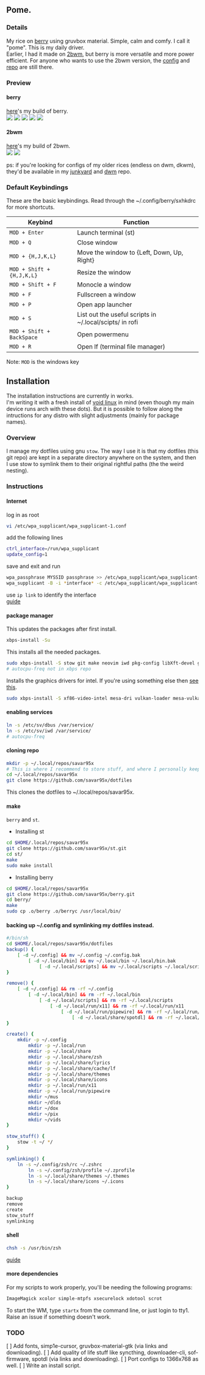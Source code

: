 ## Pome.
### Details
My rice on [berry](https://berrywm.org) using gruvbox material. Simple, calm and comfy. I call it "pome". This is my daily driver.  
Earlier, I had it made on [2bwm](), but berry is more versatile and more power efficient. For anyone who wants to use the 2bwm version, the [config]() and [repo]() are still there.  
### Preview
#### berry
[here](https://github.com/savar95x/berry)'s my build of berry.  
<img src=.assets/pome2.0/show1.png />
<img src=.assets/pome2.0/show2.png />
<img src=.assets/pome2.0/show3.png />
<img src=.assets/pome2.0/show4.png />
<img src=.assets/pome2.0/show5.png />

#### 2bwm
[here](https://github.com/savar95x/2bwm)'s my build of 2bwm.  
<img src=.assets/pome/new3.png />
<img src=.assets/pome/old.png />

ps:
if you're looking for configs of my older rices (endless on dwm, dkwm), they'd be available in my [junkyard](https://github.com/savar95x/junkyard) and [dwm](https://github.com/savar95x/dwm) repo.

### Default Keybindings

These are the basic keybindings. Read through the ~/.config/berry/sxhkdrc for more shortcuts.

|        Keybind                    |                 Function                                     |
| --------------------------------- | ------------------------------------------------------------ |
| `MOD + Enter`                     | Launch terminal (st)                                  |
| `MOD + Q`                         | Close window                                                 |
| `MOD + {H,J,K,L}`                 | Move the window to {Left, Down, Up, Right}                   |
| `MOD + Shift + {H,J,K,L}`         | Resize the window                                            |
| `MOD + Shift + F`                 | Monocle a window                                            |
| `MOD + F`                         | Fullscreen a window                                          |
| `MOD + P`                         | Open app launcher                                            |
| `MOD + S`                         | List out the useful scripts in ~/.local/scipts/ in rofi      |
| `MOD + Shift + BackSpace`         | Open powermenu                                               |
| `MOD + R`                         | Open lf (terminal file manager)                              |

Note: `MOD` is the windows key

## Installation

The installation instructions are currently in works.  
I'm writing it with a fresh install of [void linux](https://voidlinux.org) in mind (even though my main device runs arch with these dots). But it is possible to follow along the intructions for any distro with slight adjustments (mainly for package names).  

### Overview
I manage my dotfiles using gnu `stow`. The way I use it is that my dotfiles (this git repo) are kept in a separate directory anywhere on the system, and then I use stow to symlink them to their original rightful paths (the the weird nesting).  

### Instructions
#### Internet
log in as root
```bash
vi /etc/wpa_supplicant/wpa_supplicant-1.conf
```
add the following lines
```bash
ctrl_interface=/run/wpa_supplicant
update_config=1
```
save and exit and run
```bash
wpa_passphrase MYSSID passphrase >> /etc/wpa_supplicant/wpa_supplicant-1.conf
wpa_supplicant -B -i *interface* -c /etc/wpa_supplicant/wpa_supplicant-1.conf
```
use `ip link` to identify the interface  
[guide](https://wiki.archlinux.org/title/wpa_supplicant)

#### package manager 
This updates the packages after first install.  
```bash
xbps-install -Su
```
This installs all the needed packages.  
```bash
sudo xbps-install -S stow git make neovim iwd pkg-config libXft-devel gcc libXinerama-devel xorg-server xf86-input-libinput xauth zsh zsh-syntax-highlighting lf ueberzug xinit sxhkd wmctrl xdo xdotool xwallpaper xset xsetroot xrdb setkbmap pipewire wireplumber mpd dunst libnotify ncmpcpp picom xbanish redshift polybar rofi mpv pamixer pulsemixer
# autocpu-freq not in xbps repo
```
Installs the graphics drivers for intel. If you're using something else then [see this](https://docs.voidlinux.org/config/graphical-session/graphics-drivers/index.html).  
```bash
sudo xbps-install -S xf86-video-intel mesa-dri vulkan-loader mesa-vulkan-intel intel-video-accel
```

#### enabling services
```bash
ln -s /etc/sv/dbus /var/service/
ln -s /etc/sv/iwd /var/service/
# autocpu-freq
```

#### cloning repo
```bash
mkdir -p ~/.local/repos/savar95x
# This is where I recommend to store stuff, and where I personally keep my dots on my system.  
cd ~/.local/repos/savar95x
git clone https://github.com/savar95x/dotfiles
```
This clones the dotfiles to ~/.local/repos/savar95x.  

#### make
`berry` and `st`.  

- Installing st
```bash
cd $HOME/.local/repos/savar95x
git clone https://github.com/savar95x/st.git
cd st/
make
sudo make install
```

- Installing berry
```bash
cd $HOME/.local/repos/savar95x
git clone https://github.com/savar95x/berry.git
cd berry/
make
sudo cp .o/berry .o/berryc /usr/local/bin/
```

#### backing up ~/.config and symlinking my dotfiles instead.  
```bash
#/bin/sh
cd $HOME/.local/repos/savar95x/dotfiles
backup() {
    [ -d ~/.config] && mv ~/.config ~/.config.bak
        [ -d ~/.local/bin] && mv ~/.local/bin ~/.local/bin.bak
            [ -d ~/.local/scripts] && mv ~/.local/scripts ~/.local/scripts.bak
}

remove() {
    [ -d ~/.config] && rm -rf ~/.config
        [ -d ~/.local/bin] && rm -rf ~/.local/bin
            [ -d ~/.local/scripts] && rm -rf ~/.local/scripts
                [ -d ~/.local/run/x11] && rm -rf ~/.local/run/x11
                    [ -d ~/.local/run/pipewire] && rm -rf ~/.local/run/pipewire
                        [ -d ~/.local/share/spotdl] && rm -rf ~/.local/share/spotdl
}

create() {
    mkdir -p ~/.config
        mkdir -p ~/.local/run
        mkdir -p ~/.local/share
        mkdir -p ~/.local/share/zsh
        mkdir -p ~/.local/share/lyrics
        mkdir -p ~/.local/share/cache/lf
        mkdir -p ~/.local/share/themes
        mkdir -p ~/.local/share/icons 
        mkdir -p ~/.local/run/x11
        mkdir -p ~/.local/run/pipewire
        mkdir ~/mus
        mkdir ~/dlds
        mkdir ~/dox
        mkdir ~/pix
        mkdir ~/vids
}

stow_stuff() {
    stow -t ~/ */
}

symlinking() {
    ln -s ~/.config/zsh/rc ~/.zshrc
        ln -s ~/.config/zsh/profile ~/.zprofile
        ln -s ~/.local/share/themes ~/.themes
        ln -s ~/.local/share/icons ~/.icons
}

backup
remove
create
stow_stuff
symlinking
```

#### shell
```bash
chsh -s /usr/bin/zsh
```
[guide](https://wiki.archlinux.org/title/command-line_shell)

#### more dependencies
For my scripts to work properly, you'll be needing the following programs:
```bash
ImageMagick xcolor simple-mtpfs xsecurelock xdotool scrot
```
To start the WM, type `startx` from the command line, or just login to tty1.  
Raise an issue if something doesn't work.  

### TODO
[ ] Add fonts, simp1e-cursor, gruvbox-material-gtk (via links and downloading).
[ ] Add quality of life stuff like syncthing, downloader-cli, sof-firmware, spotdl (via links and downloading).
[ ] Port configs to 1366x768 as well.
[ ] Write an install script.

<!--
### Thanks
- voldemort(pentest2k) from discord or [KT-Chovy](https://reddit.com/u/KT-Chovy) for bearing every small improvement I made with the rice
- [Elkowar](https://github.com/elkowar/) for making me believe gruvbox can be aesthetic as well
- [adi1090x](https://github.com/adi1090x/) for his rofi configs
-->
